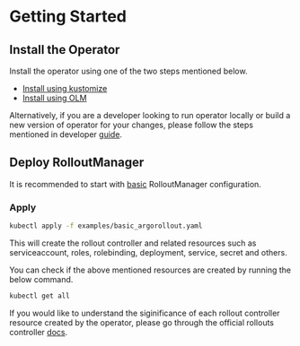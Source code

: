 # Getting Started

## Install the Operator

Install the operator using one of the two steps mentioned below.

- [Install using kustomize](../install/kustomize.md)
- [Install using OLM](../install/olm.md)

Alternatively, if you are a developer looking to run operator locally or build a new version of operator for your changes, please follow the steps mentioned in developer [guide](../developer-guide/developer_guide.md).

## Deploy RolloutManager

It is recommended to start with [basic](../crd_reference.md/#basic-argorollout-example) RolloutManager configuration. 

### Apply 

```bash
kubectl apply -f examples/basic_argorollout.yaml
```

This will create the rollout controller and related resources such as serviceaccount, roles, rolebinding, deployment, service, secret and others.

You can check if the above mentioned resources are created by running the below command.

```bash
kubectl get all
```

If you would like to understand the siginificance of each rollout controller resource created by the operator, please go through the official rollouts controller [docs](https://argo-rollouts.readthedocs.io/en/stable/).

